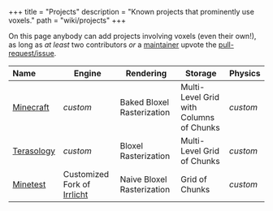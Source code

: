 +++
title = "Projects"
description = "Known projects that prominently use voxels."
path = "wiki/projects"
+++

On this page anybody can add projects involving voxels (even their own!), as long as *at least* two contributors *or* a [maintainer](https://github.com/orgs/voxel-wiki/people) upvote the [pull-request/issue](https://github.com/voxel-wiki/voxel-wiki.github.io/issues).

| Name | Engine | Rendering | Storage | Physics |
|:-----|--------|-----------|---------|---------|
| [Minecraft](https://www.minecraft.net/) | *custom* | Baked Bloxel Rasterization | Multi-Level Grid with Columns of Chunks | *custom* |
| [Terasology](https://terasology.org/) | *custom* | Bloxel Rasterization | Multi-Level Grid of Chunks | *custom* |
| [Minetest](http://minetest.net/) | Customized Fork of [Irrlicht](https://github.com/minetest/irrlicht) | Naive Bloxel Rasterization | Grid of Chunks | *custom* |
